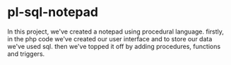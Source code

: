 # pl-sql-notepad

In this project, we've created a notepad using procedural language.
firstly, in the php code we've created our user interface and to store our data we've used sql.
then we've topped it off by adding procedures, functions and triggers.

